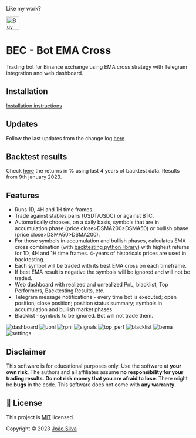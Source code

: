 Like my work?

<a href='https://ko-fi.com/C0C3TDKPG' target='_blank'><img height='36' style='border:0px;height:36px;' src='https://storage.ko-fi.com/cdn/kofi3.png?v=3' border='0' alt='Buy Me a Coffee at ko-fi.com' /></a>

# BEC - Bot EMA Cross
Trading bot for Binance exchange using EMA cross strategy with Telegram integration and web dashboard.

## Installation
[Installation instructions](https://docs.google.com/document/d/1ERtxjcdrznMWXragmBh5ZimIn6_PGn2sde0j_x4CktA/edit?usp=sharing)

## Updates
Follow the last updates from the change log [here](https://github.com/jptsantossilva/BEC/blob/main/CHANGELOG.md)

## Backtest results
Check [here](https://github.com/jptsantossilva/BEC/blob/main/coinpairBestEma%20Full%20List.csv) the returns in % using last 4 years of backtest data. Results from 9th january 2023.

## Features
- Runs 1D, 4H and 1H time frames.
- Trade against stables pairs (USDT/USDC) or against BTC.
- Automatically chooses, on a daily basis, symbols that are in accumulation phase (price close>DSMA200>DSMA50) or bullish phase (price close>DSMA50>DSMA200).
- For those symbols in accumulation and bullish phases, calculates EMA cross combination (with [backtesting python library](https://kernc.github.io/backtesting.py)) with highest returns for 1D, 4H and 1H time frames. 4-years of historicals prices are used in backtesting. 
- Each symbol will be traded with its best EMA cross on each timeframe. 
- If best EMA result is negative the symbols will be ignored and will not be traded. 
- Web dashboard with realized and unrealized PnL, blacklist, Top Performers, Backtesting Results, etc.
- Telegram message notifications - every time bot is executed; open position; close position; position status summary; symbols in accumulation and bullish market phases
- Blacklist - symbols to be ignored. Bot will not trade them.

![dashboard](https://raw.githubusercontent.com/jptsantossilva/BEC/main/docs/dashboard.png)
![upnl](https://raw.githubusercontent.com/jptsantossilva/BEC/main/docs/upnl.png)
![rpnl](https://raw.githubusercontent.com/jptsantossilva/BEC/main/docs/rpnl.png)
![signals](https://raw.githubusercontent.com/jptsantossilva/BEC/main/docs/signals.png)
![top_perf](https://raw.githubusercontent.com/jptsantossilva/BEC/main/docs/top_perf.png)
![blacklist](https://raw.githubusercontent.com/jptsantossilva/BEC/main/docs/blacklist.png)
![bema](https://raw.githubusercontent.com/jptsantossilva/BEC/main/docs/bema.png)
![settings](https://raw.githubusercontent.com/jptsantossilva/BEC/main/docs/settings.png)
## Disclaimer
This software is for educational purposes only. Use the software at **your own risk**. The authors and all affiliates assume **no responsibility for your trading results**. **Do not risk money that you are afraid to lose**. There might be **bugs** in the code. This software does not come with **any warranty**.

## 📝 License

This project is [MIT](https://github.com/jptsantossilva/BEC/blob/main/LICENSE.md) licensed.

Copyright © 2023 [João Silva](https://github.com/jptsantossilva)




